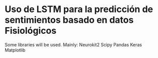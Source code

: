 # Uso de LSTM para la predicción de sentimientos basado en datos Fisiológicos

Some libraries will be used. Mainly:
    Neurokit2
    Scipy
    Pandas
    Keras
    Matplotlib